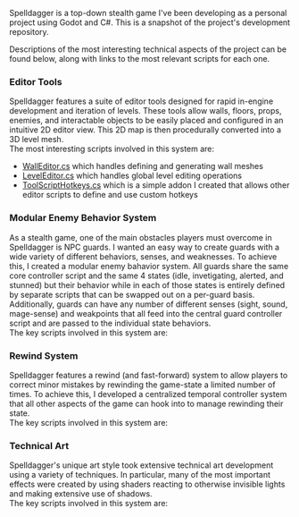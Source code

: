 Spelldagger is a top-down stealth game I've been developing as a personal project using Godot and C#. This is a snapshot of the project's development repository.

Descriptions of the most interesting technical aspects of the project can be found below, along with links to the most relevant scripts for each one.

### Editor Tools
Spelldagger features a suite of editor tools designed for rapid in-engine development and iteration of levels. These tools allow walls, floors, props, enemies, and interactable objects to be easily placed and configured in an intuitive 2D editor view. This 2D map is then procedurally converted into a 3D level mesh.\
The most interesting scripts involved in this system are:
- [WallEditor.cs](Prefabs/Wall/WallEditor.cs) which handles defining and generating wall meshes
- [LevelEditor.cs](Prefabs/Level%20Template/LevelEditor.cs) which handles global level editing operations
- [ToolScriptHotkeys.cs](addons/tool_script_hotkeys/ToolScriptHotkeys.cs) which is a simple addon I created that allows other editor scripts to define and use custom hotkeys

### Modular Enemy Behavior System
As a stealth game, one of the main obstacles players must overcome in Spelldagger is NPC guards. I wanted an easy way to create guards with a wide variety of different behaviors, senses, and weaknesses. To achieve this, I created a modular enemy bahavior system. All guards share the same core controller script and the same 4 states (idle, invetigating, alerted, and stunned) but their behavior while in each of those states is entirely defined by separate scripts that can be swapped out on a per-guard basis. Additionally, guards can have any number of different senses (sight, sound, mage-sense) and weakpoints that all feed into the central guard controller script and are passed to the individual state behaviors.\
The key scripts involved in this system are:

### Rewind System
Spelldagger features a rewind (and fast-forward) system to allow players to correct minor mistakes by rewinding the game-state a limited number of times. To achieve this, I developed a centralized temporal controller system that all other aspects of the game can hook into to manage rewinding their state.\
The key scripts involved in this system are:

### Technical Art
Spelldagger's unique art style took extensive technical art development using a variety of techniques. In particular, many of the most important effects were created by using shaders reacting to otherwise invisible lights and making extensive use of shadows.\
The key scripts involved in this system are:
